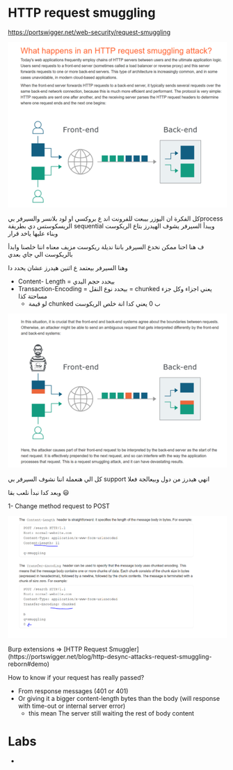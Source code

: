 # HTTP request smuggling
https://portswigger.net/web-security/request-smuggling

<p align="center" width="100%">
  <img src="image1.png" width="800" hight="500"/>
</p>


كل الفكرة ان اليوزر بيبعت للفرونت اند ع بروكسي او لود بلانسر والسيرفر بيprocess الريسكوستس دي بطريقة sequential ويبدأ السيرفر يشوف الهيدرز بتاع الريكوست وبناء عليها ياخد قرار

ف هنا احنا ممكن نخدع السيرفر باننا نديلة ريكوست مزيف معناه اننا خلصنا وابدأ بالريكوست الي جاي بعدي

وهنا السيرفر بيعتمد ع اثنين هيدرز عشان يحدد دا

- Content- Length = بيحدد حجم البدي
- Transaction-Encoding = بيحدد نوع النقل = chunked يعني اجزاء وكل جزء مساحتة كذا
    - لو قيمة chunked ب 0 يعني كدا انة خلص الريكوست

<p align="center" width="100%">
  <img src="image2.png" width="800" hight="500"/>
</p>
كل الي هنعملة اننا نشوف السيرفر بي support انهي هيدرز من دول وبيعالجة فعلا 

وبعد كدا نبدأ نلعب بقا 😃

1- Change method request to POST

<p align="center" width="100%">
  <img src="image3.png" width="800" hight="500"/>
</p>
Burp extensions ⇒ [HTTP Request Smuggler](https://portswigger.net/blog/http-desync-attacks-request-smuggling-reborn#demo)

How to know if your request has really passed?

- From response messages (401 or 401)
- Or giving it a bigger content-length bytes than the body (will response with time-out or internal server error)
    - this mean The server still waiting the rest of body content
 
# Labs
- 
